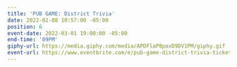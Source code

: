 ```yaml
---
title: 'PUB GAME: District Trivia'
date: 2022-02-08 10:57:00 -05:00
position: 6
event-date: 2022-03-01 19:00:00 -05:00
end-time: '09PM'
giphy-url: https://media.giphy.com/media/APDFlaP8poxD9DV1PM/giphy.gif
event-url: https://www.eventbrite.com/e/pub-game-district-trivia-tickets-265150110117
---
```


